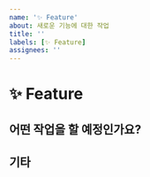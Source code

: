 ```yaml
---
name: '✨ Feature'
about: 새로운 기능에 대한 작업
title: ''
labels: [✨ Feature]
assignees: ''
---
```


# ✨ Feature

## 어떤 작업을 할 예정인가요?

## 기타